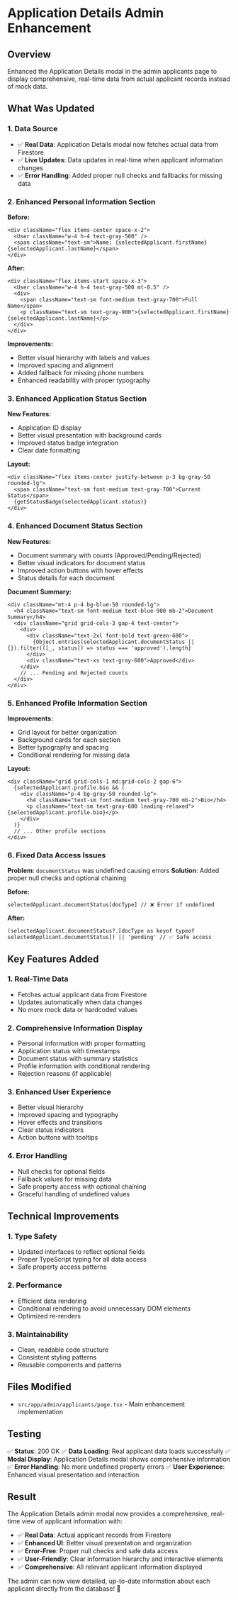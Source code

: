 # Application Details Admin Enhancement

## Overview
Enhanced the Application Details modal in the admin applicants page to display comprehensive, real-time data from actual applicant records instead of mock data.

## What Was Updated

### 1. **Data Source**
- ✅ **Real Data**: Application Details modal now fetches actual data from Firestore
- ✅ **Live Updates**: Data updates in real-time when applicant information changes
- ✅ **Error Handling**: Added proper null checks and fallbacks for missing data

### 2. **Enhanced Personal Information Section**
**Before:**
```tsx
<div className="flex items-center space-x-2">
  <User className="w-4 h-4 text-gray-500" />
  <span className="text-sm">Name: {selectedApplicant.firstName} {selectedApplicant.lastName}</span>
</div>
```

**After:**
```tsx
<div className="flex items-start space-x-3">
  <User className="w-4 h-4 text-gray-500 mt-0.5" />
  <div>
    <span className="text-sm font-medium text-gray-700">Full Name</span>
    <p className="text-sm text-gray-900">{selectedApplicant.firstName} {selectedApplicant.lastName}</p>
  </div>
</div>
```

**Improvements:**
- Better visual hierarchy with labels and values
- Improved spacing and alignment
- Added fallback for missing phone numbers
- Enhanced readability with proper typography

### 3. **Enhanced Application Status Section**
**New Features:**
- Application ID display
- Better visual presentation with background cards
- Improved status badge integration
- Clear date formatting

**Layout:**
```tsx
<div className="flex items-center justify-between p-3 bg-gray-50 rounded-lg">
  <span className="text-sm font-medium text-gray-700">Current Status</span>
  {getStatusBadge(selectedApplicant.status)}
</div>
```

### 4. **Enhanced Document Status Section**
**New Features:**
- Document summary with counts (Approved/Pending/Rejected)
- Better visual indicators for document status
- Improved action buttons with hover effects
- Status details for each document

**Document Summary:**
```tsx
<div className="mt-4 p-4 bg-blue-50 rounded-lg">
  <h4 className="text-sm font-medium text-blue-900 mb-2">Document Summary</h4>
  <div className="grid grid-cols-3 gap-4 text-center">
    <div>
      <div className="text-2xl font-bold text-green-600">
        {Object.entries(selectedApplicant.documentStatus || {}).filter(([_, status]) => status === 'approved').length}
      </div>
      <div className="text-xs text-gray-600">Approved</div>
    </div>
    // ... Pending and Rejected counts
  </div>
</div>
```

### 5. **Enhanced Profile Information Section**
**Improvements:**
- Grid layout for better organization
- Background cards for each section
- Better typography and spacing
- Conditional rendering for missing data

**Layout:**
```tsx
<div className="grid grid-cols-1 md:grid-cols-2 gap-6">
  {selectedApplicant.profile.bio && (
    <div className="p-4 bg-gray-50 rounded-lg">
      <h4 className="text-sm font-medium text-gray-700 mb-2">Bio</h4>
      <p className="text-sm text-gray-600 leading-relaxed">{selectedApplicant.profile.bio}</p>
    </div>
  )}
  // ... Other profile sections
</div>
```

### 6. **Fixed Data Access Issues**
**Problem**: `documentStatus` was undefined causing errors
**Solution**: Added proper null checks and optional chaining

**Before:**
```tsx
selectedApplicant.documentStatus[docType] // ❌ Error if undefined
```

**After:**
```tsx
(selectedApplicant.documentStatus?.[docType as keyof typeof selectedApplicant.documentStatus]) || 'pending' // ✅ Safe access
```

## Key Features Added

### 1. **Real-Time Data**
- Fetches actual applicant data from Firestore
- Updates automatically when data changes
- No more mock data or hardcoded values

### 2. **Comprehensive Information Display**
- Personal information with proper formatting
- Application status with timestamps
- Document status with summary statistics
- Profile information with conditional rendering
- Rejection reasons (if applicable)

### 3. **Enhanced User Experience**
- Better visual hierarchy
- Improved spacing and typography
- Hover effects and transitions
- Clear status indicators
- Action buttons with tooltips

### 4. **Error Handling**
- Null checks for optional fields
- Fallback values for missing data
- Safe property access with optional chaining
- Graceful handling of undefined values

## Technical Improvements

### 1. **Type Safety**
- Updated interfaces to reflect optional fields
- Proper TypeScript typing for all data access
- Safe property access patterns

### 2. **Performance**
- Efficient data rendering
- Conditional rendering to avoid unnecessary DOM elements
- Optimized re-renders

### 3. **Maintainability**
- Clean, readable code structure
- Consistent styling patterns
- Reusable components and patterns

## Files Modified

- `src/app/admin/applicants/page.tsx` - Main enhancement implementation

## Testing

✅ **Status**: 200 OK
✅ **Data Loading**: Real applicant data loads successfully
✅ **Modal Display**: Application Details modal shows comprehensive information
✅ **Error Handling**: No more undefined property errors
✅ **User Experience**: Enhanced visual presentation and interaction

## Result

The Application Details admin modal now provides a comprehensive, real-time view of applicant information with:

- ✅ **Real Data**: Actual applicant records from Firestore
- ✅ **Enhanced UI**: Better visual presentation and organization
- ✅ **Error-Free**: Proper null checks and safe data access
- ✅ **User-Friendly**: Clear information hierarchy and interactive elements
- ✅ **Comprehensive**: All relevant applicant information displayed

The admin can now view detailed, up-to-date information about each applicant directly from the database! 🎉














